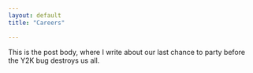 ```yaml
---
layout: default
title: "Careers"

---
```


This is the post body, where I write about our last chance to party before the Y2K bug destroys us all.